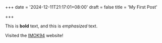 +++
date = '2024-12-11T21:17:01+08:00'
draft = false
title = 'My First Post'

+++

This is **bold** text, and this is *emphasized* text.

Visited the [IMOK94](https://IMOK94.github.io) website!